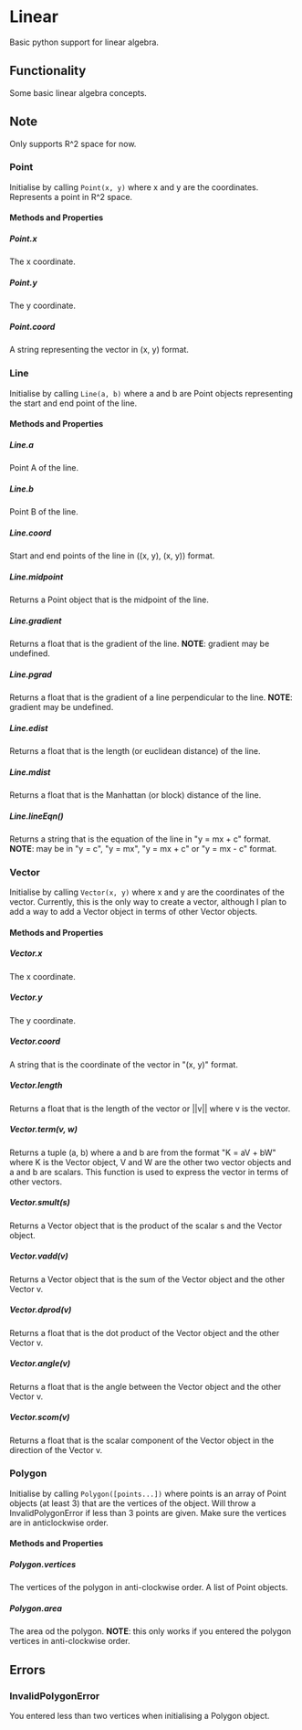 # Linear
Basic python support for linear algebra.
## Functionality
Some basic linear algebra concepts.
## Note
Only supports R^2 space for now.
### Point
Initialise by calling ```Point(x, y)``` where x and y are the coordinates.
Represents a point in R^2 space.
#### Methods and Properties
##### Point.x
The x coordinate.
##### Point.y
The y coordinate.
##### Point.coord
A string representing the vector in (x, y) format.
### Line
Initialise by calling ```Line(a, b)``` where a and b are Point objects representing the start and end point of the line.
#### Methods and Properties
##### Line.a
Point A of the line.
##### Line.b
Point B of the line.
##### Line.coord
Start and end points of the line in ((x, y), (x, y)) format.
##### Line.midpoint
Returns a Point object that is the midpoint of the line.
##### Line.gradient
Returns a float that is the gradient of the line.
**NOTE**: gradient may be undefined.
##### Line.pgrad
Returns a float that is the gradient of a line perpendicular to the line.
**NOTE**: gradient may be undefined.
##### Line.edist
Returns a float that is the length (or euclidean distance) of the line.
##### Line.mdist
Returns a float that is the Manhattan (or block) distance of the line.
##### Line.lineEqn()
Returns a string that is the equation of the line in "y = mx + c" format.
**NOTE**: may be in "y = c", "y = mx", "y = mx + c" or "y = mx - c" format.
### Vector
Initialise by calling ```Vector(x, y)``` where x and y are the coordinates of the vector.
Currently, this is the only way to create a vector, although I plan to add a way to add a Vector object in terms of other Vector objects.
#### Methods and Properties
##### Vector.x
The x coordinate.
##### Vector.y
The y coordinate.
##### Vector.coord
A string that is the coordinate of the vector in "(x, y)" format.
##### Vector.length
Returns a float that is the length of the vector or ||v|| where v is the vector.
##### Vector.term(v, w)
Returns a tuple (a, b) where a and b are from the format "K = aV + bW" where K is the Vector object, V and W are the other two vector objects and a and b are scalars. This function is used to express the vector in terms of other vectors.
##### Vector.smult(s)
Returns a Vector object that is the product of the scalar s and the Vector object.
##### Vector.vadd(v)
Returns a Vector object that is the sum of the Vector object and the other Vector v.
##### Vector.dprod(v)
Returns a float that is the dot product of the Vector object and the other Vector v.
##### Vector.angle(v)
Returns a float that is the angle between the Vector object and the other Vector v.
##### Vector.scom(v)
Returns a float that is the scalar component of the Vector object in the direction of the Vector v.
### Polygon
Initialise by calling ```Polygon([points...])``` where points is an array of Point objects (at least 3) that are the vertices of the object.
Will throw a InvalidPolygonError if less than 3 points are given.
Make sure the vertices are in anticlockwise order.
#### Methods and Properties
##### Polygon.vertices
The vertices of the polygon in anti-clockwise order. A list of Point objects.
##### Polygon.area
The area od the polygon.
**NOTE**: this only works if you entered the polygon vertices in anti-clockwise order.
## Errors
### InvalidPolygonError
You entered less than two vertices when initialising a Polygon object.